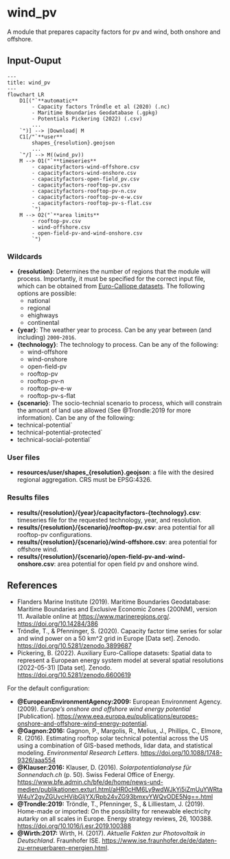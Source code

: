 <!-- Please provide a concise summary of the module in this section. -->
<!-- --8<-- [start:intro] -->
# wind_pv

A module that prepares capacity factors for pv and wind, both onshore and offshore.

<!-- --8<-- [end:intro] -->
## Input-Ouput
<!-- Please fill in this diagram including: wildcards, user resources and final results. -->
<!-- --8<-- [start:mermaid] -->

```mermaid
---
title: wind_pv
---
flowchart LR
    D1[("`**automatic**
        - Capacity factors Tröndle et al (2020) (.nc)
        - Maritime Boundaries Geodatabase (.gpkg)
        - Potentials Pickering (2022) (.csv)
        ...
    `")] --> |Download| M
    C1[/"`**user**
        shapes_{resolution}.geojson
        ...
    `"/] --> M((wind_pv))
    M --> O1("`**timeseries**
        - capacityfactors-wind-offshore.csv
        - capacityfactors-wind-onshore.csv
        - capacityfactors-open-field_pv.csv
        - capacityfactors-rooftop-pv.csv
        - capacityfactors-rooftop-pv-n.csv
        - capacityfactors-rooftop-pv-e-w.csv
        - capacityfactors-rooftop-pv-s-flat.csv
        `")
    M --> O2("`**area limits**
        - rooftop-pv.csv
        - wind-offshore.csv
        - open-field-pv-and-wind-onshore.csv
        `")
```
<!-- --8<-- [end:mermaid] -->

### Wildcards
<!-- Please explain what wildcards are required by users here. -->
<!-- --8<-- [start:wildcards] -->

- **{resolution}**: Determines the number of regions that the module will process. Importantly, it must be specified for the correct input file, which can be obtained from [Euro-Calliope datasets](https://zenodo.org/records/6600619). The following options are possible:
    - national
    - regional
    - ehighways
    - continental
- **{year}**: The weather year to process. Can be any year between (and including) `2000`-`2016`.
- **{technology}**: The technology to process. Can be any of the following:
    - wind-offshore
    - wind-onshore
    - open-field-pv
    - rooftop-pv
    - rooftop-pv-n
    - rooftop-pv-e-w
    - rooftop-pv-s-flat
- **{scenario}**: The socio-technial scenario to process, which will constrain the amount of land use allowed (See @Trondle:2019 for more information). Can be any of the following:
- technical-potential`
- technical-potential-protected`
- technical-social-potential`

<!-- --8<-- [end:wildcards] -->
### User files
<!-- Please briefly explain user resources here. -->
<!-- --8<-- [start:user] -->

- **resources/user/shapes_{resolution}.geojson**: a file with the desired regional aggregation. CRS must be EPSG:4326.

<!-- --8<-- [end:user] -->
### Results files
<!-- Please briefly explain final result files here. -->
<!-- --8<-- [start:results] -->

- **results/{resolution}/{year}/capacityfactors-{technology}.csv**: timeseries file for the requested technology, year, and resolution.
- **results/{resolution}/{scenario}/rooftop-pv.csv**: area potential for all rooftop-pv configurations.
- **results/{resolution}/{scenario}/wind-offshore.csv**: area potential for offshore wind.
- **results/{resolution}/{scenario}/open-field-pv-and-wind-onshore.csv**: area potential for open field pv and onshore wind.

<!-- --8<-- [end:results]  -->
## References
<!-- Please cite studies and datasets used for this workflow below. -->
<!-- --8<-- [start:references] -->

- Flanders Marine Institute (2019). Maritime Boundaries Geodatabase: Maritime Boundaries and Exclusive Economic Zones (200NM), version 11. Available online at <https://www.marineregions.org/>. <https://doi.org/10.14284/386>
- Tröndle, T., & Pfenninger, S. (2020). Capacity factor time series for solar and wind power on a 50 km^2 grid in Europe [Data set]. Zenodo. <https://doi.org/10.5281/zenodo.3899687>
- Pickering, B. (2022). Auxiliary Euro-Calliope datasets: Spatial data to represent a European energy system model at several spatial resolutions (2022-05-31) [Data set]. Zenodo. <https://doi.org/10.5281/zenodo.6600619>

For the default configuration:

- **@EuropeanEnvironmentAgency:2009:** European Environment Agency. (2009). _Europe’s onshore and offshore wind energy potential_ [Publication]. <https://www.eea.europa.eu/publications/europes-onshore-and-offshore-wind-energy-potential>.
- **@Gagnon:2016:** Gagnon, P., Margolis, R., Melius, J., Phillips, C., Elmore, R. (2016). Estimating rooftop solar technical potential across the US using a combination of GIS-based methods, lidar data, and statistical modeling. _Environmental Research Letters_. <https://doi.org/10.1088/1748-9326/aaa554>
- **@Klauser:2016:** Klauser, D. (2016). _Solarpotentialanalyse für Sonnendach.ch_ (p. 50). Swiss Federal Office of Energy. <https://www.bfe.admin.ch/bfe/de/home/news-und-medien/publikationen.exturl.html/aHR0cHM6Ly9wdWJkYi5iZmUuYWRtaW4uY2gvZGUvcHVibGljYX/Rpb24vZG93bmxvYWQvODE5Ng==.html>
- **@Trondle:2019:** Tröndle, T., Pfenninger, S., & Lilliestam, J. (2019). Home-made or imported: On the possibility for renewable electricity autarky on all scales in Europe. Energy strategy reviews, 26, 100388. <https://doi.org/10.1016/j.esr.2019.100388>
- **@Wirth:2017:** Wirth, H. (2017). _Aktuelle Fakten zur Photovoltaik in Deutschland_. Fraunhofer ISE. <https://www.ise.fraunhofer.de/de/daten-zu-erneuerbaren-energien.html>.

<!-- --8<-- [end:references] -->
